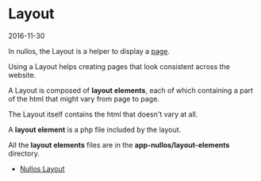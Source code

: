 Layout
===============
2016-11-30



In nullos, the Layout is a helper to display a [page](https://github.com/lingtalfi/nullos-admin/tree/master/doc/official/core-concepts/routing/create-page.md).


Using a Layout helps creating pages that look consistent across the website.


A Layout is composed of **layout elements**, each of which containing a part of the html that might 
vary from page to page.

The Layout itself contains the html that doesn't vary at all.


A **layout element** is a php file included by the layout.

All the **layout elements** files are in the **app-nullos/layout-elements** directory.




- [Nullos Layout](https://github.com/lingtalfi/nullos-admin/tree/master/doc/official/core-concepts/layout/nullos-layout.md)